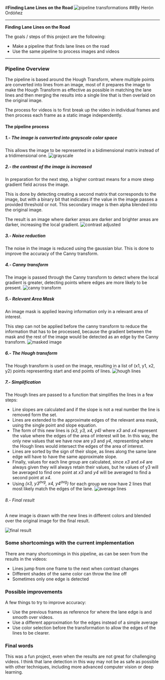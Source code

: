 #**Finding Lane Lines on the Road** 
![pipeline transformations][image1]
##By Herón Ordóñez

---

**Finding Lane Lines on the Road**

The goals / steps of this project are the following:
* Make a pipeline that finds lane lines on the road
* Use the same pipeline to process images and videos

[image1]: ./test_images/processed_solidYellowCurve2.jpg "Sample Processed Image"
[image2]: ./writeup/pipeline_process.jpeg "Transformation of the image through the pipeline"
[image3]: ./writeup/gray.jpg "Image transformed to grayscale"
[image4]: ./writeup/contrast_adjust.jpg "Contrast adjusted image"
[image5]: ./writeup/canny_img.jpg "Canny transform for edge detection"
[image6]: ./writeup/masked_img.jpg "Region of interest mask applied to Canny transformed image"
[image7]: ./writeup/hough_img.jpg "Hough lines plotted"
[image8]: ./writeup/classified_img.jpg "Resulting lines from averaging the extended Hough lines to the edges of the region of interest"
[image9]: ./writeup/overlay.jpg "Final result"
---

### Pipeline Overview
The pipeline is based around the Hough Transform, where multiple points are converted into lines from an image, most of it prepares the image to make the Hough Transform as effective as possible in matching the lane lines and then merging the results into a single line that is then overlaid on the original image.

The process for videos is to first break up the video in individual frames and then process each frame as a static image independently.

#### The pipeline process
##### 1.- The image is converted into grayscale color space
This allows the image to be represented in a bidimensional matrix instead of a tridimensional one.
![grayscale][image3]

##### 2.- the contrast of the image is increased
In preparation for the next step, a higher contrast means for a more steep gradient field across the image.

This is done by detecting creating a second matrix that corresponds to the image, but with a binary bit that indicates if the value in the image passes a provided threshold or not. This secondary image is then alpha blended into the original image.

The result is an image where darker areas are darker and brighter areas are darker, increasing the local gradient.
![contrast adjusted][image4]

##### 3.- Noise reduction
The noise in the image is reduced using the gaussian blur. This is done to improve the accuracy of the Canny transform.

##### 4.- Canny transform
The image is passed through the Canny transform to detect where the local gradient is greater, detecting points where edges are more likely to be present.
![canny transform][image5]

##### 5.- Relevant Area Mask
An image mask is applied leaving information only in a relevant area of interest.

This step can not be applied before the canny transform to reduce the information that has to be processed, because the gradient between the mask and the rest of the image would be detected as an edge by the Canny transform.
![masked image][image6]

##### 6.- The Hough transform
The Hough transform is used on the image, resulting in a list of (x1, y1, x2, y2) points representing start and end points of lines.
![hough lines][image7]

##### 7.- Simplification
The Hough lines are passed to a function that simplifies the lines in a few steps:
- Line slopes are calculated and if the slope is not a real number the line is removed form the set.
- Lines are extended to the approximate edges of the relevant area mask, using the single point and slope equation.
- The form of this new lines is  _(x3, y3, x4, y4)_ where _x3_ and _x4_ represent the value where the edges of the area of interest will be. In this way, the only new values that we have now are _y3_ and _y4_, representing where the Hough lines would intersect the edges of the area of interest.
- Lines are sorted by the sign of their slope, as lines along the same lane edge will have to have the same approximate slope.
- Finally, values for each line group are calculated, since _x3_ and _x4_ are always given they will always retain their values, but he values of y3 will be averaged to find one point at _x3_ and _y4_ will be averaged to find a second point at _x4_.
- Using _(x3, y3<sup>avg</sup>, x4, y4<sup>avg</sup>)_ for each group we now have 2 lines that most likely match the edges of the lane.
![average lines][image8]

###### 8.- Final result
A new image is drawn with the new lines in different colors and blended over the original image for the final result.

![final result][image9]


### Some shortcomings with the current implementation

There are many shortcomings in this pipeline, as can be seen from the results in the videos:
- Lines jump from one frame to the next when contrast changes
- Different shades of the same color can throw the line off
- Sometimes only one edge is detected

### Possible improvements

A few things to try to improve accuracy:
- Use the previous frames as reference for where the lane edge is and smooth over videos.
- Use a different approximation for the edges instead of a simple average
- Use color selection before the transformation to allow the edges of the lines to be clearer.

### Final words
This was a fun project, even when the results are not great for challenging videos. I think that lane detection in this way may not be as safe as possible with other techniques, including more advanced computer vision or deep learning.
